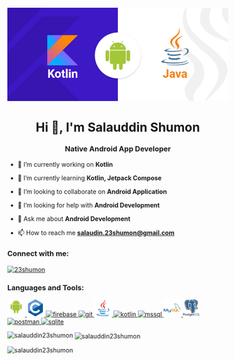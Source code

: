 ![MasterHead](https://raw.githubusercontent.com/salauddin23shumon/salauddin23shumon/main/kotlin-vs.-java-1.2-1.png)

<h1 align="center">Hi 👋, I'm Salauddin Shumon</h1>
<h3 align="center">Native Android App Developer</h3>



- 🔭 I’m currently working on **Kotlin**

- 🌱 I’m currently learning **Kotlin, Jetpack Compose**

- 👯 I’m looking to collaborate on **Android Application**

- 🤝 I’m looking for help with **Android Development**

- 💬 Ask me about **Android Development**

- 📫 How to reach me **salaudin.23shumon@gmail.com**



<h3 align="left">Connect with me:</h3>
<p align="left">
<a href="https://stackoverflow.com/users/10754754/23shumon" target="blank"><img align="center" src="https://raw.githubusercontent.com/rahuldkjain/github-profile-readme-generator/master/src/images/icons/Social/stack-overflow.svg" alt="23shumon" height="30" width="40" /></a>
</p>

<h3 align="left">Languages and Tools:</h3>
<p align="left"> <a href="https://developer.android.com" target="_blank" rel="noreferrer"> <img src="https://raw.githubusercontent.com/devicons/devicon/master/icons/android/android-original-wordmark.svg" alt="android" width="40" height="40"/> </a> <a href="https://www.cprogramming.com/" target="_blank" rel="noreferrer"> <img src="https://raw.githubusercontent.com/devicons/devicon/master/icons/c/c-original.svg" alt="c" width="40" height="40"/> </a> <a href="https://firebase.google.com/" target="_blank" rel="noreferrer"> <img src="https://www.vectorlogo.zone/logos/firebase/firebase-icon.svg" alt="firebase" width="40" height="40"/> </a> <a href="https://git-scm.com/" target="_blank" rel="noreferrer"> <img src="https://www.vectorlogo.zone/logos/git-scm/git-scm-icon.svg" alt="git" width="40" height="40"/> </a> <a href="https://www.java.com" target="_blank" rel="noreferrer"> <img src="https://raw.githubusercontent.com/devicons/devicon/master/icons/java/java-original.svg" alt="java" width="40" height="40"/> </a> <a href="https://kotlinlang.org" target="_blank" rel="noreferrer"> <img src="https://www.vectorlogo.zone/logos/kotlinlang/kotlinlang-icon.svg" alt="kotlin" width="40" height="40"/> </a> <a href="https://www.microsoft.com/en-us/sql-server" target="_blank" rel="noreferrer"> <img src="https://www.svgrepo.com/show/303229/microsoft-sql-server-logo.svg" alt="mssql" width="40" height="40"/> </a> <a href="https://www.mysql.com/" target="_blank" rel="noreferrer"> <img src="https://raw.githubusercontent.com/devicons/devicon/master/icons/mysql/mysql-original-wordmark.svg" alt="mysql" width="40" height="40"/> </a> <a href="https://www.postgresql.org" target="_blank" rel="noreferrer"> <img src="https://raw.githubusercontent.com/devicons/devicon/master/icons/postgresql/postgresql-original-wordmark.svg" alt="postgresql" width="40" height="40"/> </a> <a href="https://postman.com" target="_blank" rel="noreferrer"> <img src="https://www.vectorlogo.zone/logos/getpostman/getpostman-icon.svg" alt="postman" width="40" height="40"/> </a> <a href="https://www.sqlite.org/" target="_blank" rel="noreferrer"> <img src="https://www.vectorlogo.zone/logos/sqlite/sqlite-icon.svg" alt="sqlite" width="40" height="40"/> </a> </p>

<p><img align="left" src="https://github-readme-stats.vercel.app/api/top-langs?username=salauddin23shumon&show_icons=true&locale=en&layout=compact" alt="salauddin23shumon" /></p>

<p>&nbsp;<img align="center" src="https://github-readme-stats.vercel.app/api?username=salauddin23shumon&show_icons=true&locale=en" alt="salauddin23shumon" /></p>

<p><img align="center" src="https://github-readme-streak-stats.herokuapp.com/?user=salauddin23shumon&" alt="salauddin23shumon" /></p>
